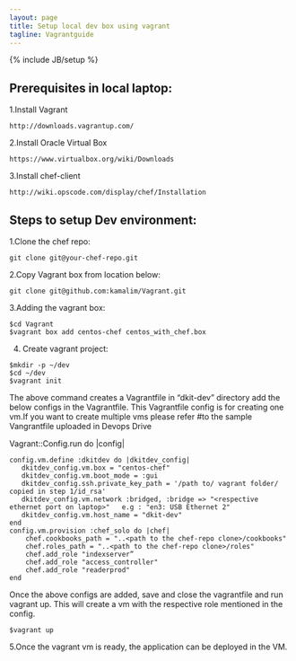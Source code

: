 ```yaml
---
layout: page
title: Setup local dev box using vagrant
tagline: Vagrantguide
---
```

{% include JB/setup %}

    
## Prerequisites in local laptop:

  1.Install Vagrant 

    http://downloads.vagrantup.com/

  2.Install Oracle Virtual Box 

    https://www.virtualbox.org/wiki/Downloads

  3.Install chef-client 

    http://wiki.opscode.com/display/chef/Installation

## Steps to setup Dev environment:

  1.Clone the chef repo:

    git clone git@your-chef-repo.git  

  2.Copy  Vagrant box from location below:

    git clone git@github.com:kamalim/Vagrant.git

  3.Adding the vagrant box:

    $cd Vagrant
    $vagrant box add centos-chef centos_with_chef.box

  4. Create vagrant project:

    $mkdir -p ~/dev
    $cd ~/dev
    $vagrant init 


The above command creates a Vagrantfile in “dkit-dev” directory add the below configs in the Vagrantfile.
This Vagrantfile config is for creating one vm.If you want to create multiple vms please refer #to the sample Vangrantfile uploaded in Devops Drive



  Vagrant::Config.run do |config|
 
    config.vm.define :dkitdev do |dkitdev_config|
       dkitdev_config.vm.box = "centos-chef"
       dkitdev_config.vm.boot_mode = :gui
       dkitdev_config.ssh.private_key_path = '/path to/ vagrant folder/ copied in step 1/id_rsa'
       dkitdev_config.vm.network :bridged, :bridge => "<respective ethernet port on laptop>"   e.g : "en3: USB Ethernet 2"
       dkitdev_config.vm.host_name = "dkit-dev"
    end
    config.vm.provision :chef_solo do |chef|
        chef.cookbooks_path = "..<path to the chef-repo clone>/cookbooks"
        chef.roles_path = "..<path to the chef-repo clone>/roles"
        chef.add_role "indexserver”
        chef.add_role "access_controller"
        chef.add_role "readerprod"
    end


Once the above configs are added, save and close the vagrantfile and run vagrant up.
This will create a vm with the respective role mentioned in the config.


    $vagrant up

  5.Once the vagrant vm is ready, the application can be deployed in the VM.


